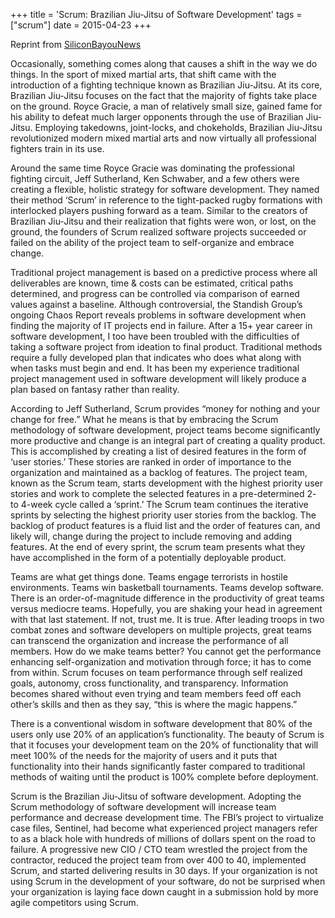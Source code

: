 +++
title = 'Scrum: Brazilian Jiu-Jitsu of Software Development'
tags = ["scrum"]
date = 2015-04-23
+++

Reprint from [SiliconBayouNews](https://siliconbayounews.com/2015/04/23/scrum-brazilian-jiu-jitsu-of-software-development/)

Occasionally, something comes along that causes a shift in the way we do things. In the sport of mixed martial arts, that shift came with the introduction of a fighting technique known as Brazilian Jiu-Jitsu. At its core, Brazilian Jiu-Jitsu focuses on the fact that the majority of fights take place on the ground. Royce Gracie, a man of relatively small size, gained fame for his ability to defeat much larger opponents through the use of Brazilian Jiu-Jitsu. Employing takedowns, joint-locks, and chokeholds, Brazilian Jiu-Jitsu revolutionized modern mixed martial arts and now virtually all professional fighters train in its use.

Around the same time Royce Gracie was dominating the professional fighting circuit, Jeff Sutherland, Ken Schwaber, and a few others were creating a flexible, holistic strategy for software development. They named their method ‘Scrum’ in reference to the tight-packed rugby formations with interlocked players pushing forward as a team. Similar to the creators of Brazilian Jiu-Jitsu and their realization that fights were won, or lost, on the ground, the founders of Scrum realized software projects succeeded or failed on the ability of the project team to self-organize and embrace change.

Traditional project management is based on a predictive process where all deliverables are known, time & costs can be estimated, critical paths determined, and progress can be controlled via comparison of earned values against a baseline. Although controversial, the Standish Group’s ongoing Chaos Report reveals problems in software development when finding the majority of IT projects end in failure. After a 15+ year career in software development, I too have been troubled with the difficulties of taking a software project from ideation to final product. Traditional methods require a fully developed plan that indicates who does what along with when tasks must begin and end. It has been my experience traditional project management used in software development will likely produce a plan based on fantasy rather than reality.

According to Jeff Sutherland, Scrum provides “money for nothing and your change for free.” What he means is that by embracing the Scrum methodology of software development, project teams become significantly more productive and change is an integral part of creating a quality product. This is accomplished by creating a list of desired features in the form of ‘user stories.’ These stories are ranked in order of importance to the organization and maintained as a backlog of features. The project team, known as the Scrum team, starts development with the highest priority user stories and work to complete the selected features in a pre-determined 2- to 4-week cycle called a ‘sprint.’ The Scrum team continues the iterative sprints by selecting the highest priority user stories from the backlog. The backlog of product features is a fluid list and the order of features can, and likely will, change during the project to include removing and adding features. At the end of every sprint, the scrum team presents what they have accomplished in the form of a potentially deployable product.

Teams are what get things done. Teams engage terrorists in hostile environments. Teams win basketball tournaments. Teams develop software. There is an order-of-magnitude difference in the productivity of great teams versus mediocre teams. Hopefully, you are shaking your head in agreement with that last statement. If not, trust me. It is true. After leading troops in two combat zones and software developers on multiple projects, great teams can transcend the organization and increase the performance of all members. How do we make teams better? You cannot get the performance enhancing self-organization and motivation through force; it has to come from within. Scrum focuses on team performance through self realized goals, autonomy, cross functionality, and transparency. Information becomes shared without even trying and team members feed off each other’s skills and then as they say, “this is where the magic happens.”

There is a conventional wisdom in software development that 80% of the users only use 20% of an application’s functionality. The beauty of Scrum is that it focuses your development team on the 20% of functionality that will meet 100% of the needs for the majority of users and it puts that functionality into their hands significantly faster compared to traditional methods of waiting until the product is 100% complete before deployment.

Scrum is the Brazilian Jiu-Jitsu of software development.   Adopting the Scrum methodology of software development will increase team performance and decrease development time. The FBI’s project to virtualize case files, Sentinel, had become what experienced project managers refer to as a black hole with hundreds of millions of dollars spent on the road to failure. A progressive new CIO / CTO team wrestled the project from the contractor, reduced the project team from over 400 to 40, implemented Scrum, and started delivering results in 30 days. If your organization is not using Scrum in the development of your software, do not be surprised when your organization is laying face down caught in a submission hold by more agile competitors using Scrum.